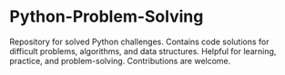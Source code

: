 # Python-Problem-Solving
Repository for solved Python challenges. Contains code solutions for difficult problems, algorithms, and data structures. Helpful for learning, practice, and problem-solving. Contributions are welcome.

